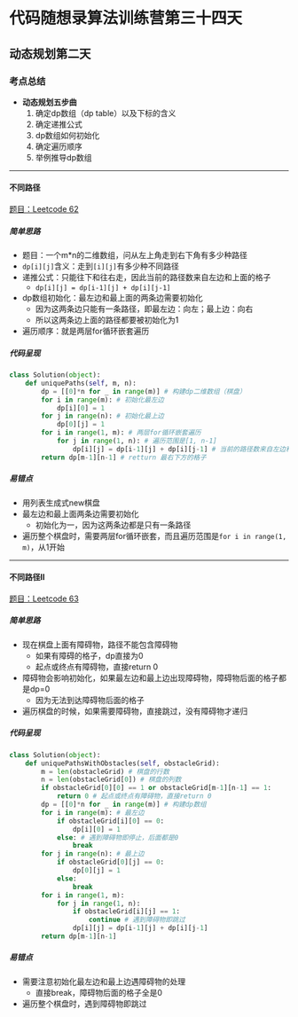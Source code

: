 # 代码随想录算法训练营第三十四天

## 动态规划第二天

### 考点总结

- **动态规划五步曲**
  1. 确定dp数组（dp table）以及下标的含义
  2. 确定递推公式
  3. dp数组如何初始化
  4. 确定遍历顺序
  5. 举例推导dp数组

---

#### 不同路径

[题目：Leetcode 62](https://leetcode.com/problems/unique-paths)

##### 简单思路

- 题目：一个m*n的二维数组，问从左上角走到右下角有多少种路径
- `dp[i][j]`含义：走到`[i][j]`有多少种不同路径
- 递推公式：只能往下和往右走，因此当前的路径数来自左边和上面的格子
  - `dp[i][j] = dp[i-1][j] + dp[i][j-1]`
- dp数组初始化：最左边和最上面的两条边需要初始化
  - 因为这两条边只能有一条路径，即最左边：向左；最上边：向右
  - 所以这两条边上面的路径都要被初始化为1
- 遍历顺序：就是两层for循环嵌套遍历

##### 代码呈现

```python
class Solution(object):
    def uniquePaths(self, m, n):
        dp = [[0]*n for _ in range(m)] # 构建dp二维数组（棋盘）
        for i in range(m): # 初始化最左边
            dp[i][0] = 1
        for j in range(n): # 初始化最上边
            dp[0][j] = 1
        for i in range(1, m): # 两层for循环嵌套遍历
            for j in range(1, n): # 遍历范围是[1, n-1]
                dp[i][j] = dp[i-1][j] + dp[i][j-1] # 当前的路径数来自左边和上面的格子
        return dp[m-1][n-1] # retturn 最右下方的格子
```

##### 易错点

- 用列表生成式new棋盘
- 最左边和最上面两条边需要初始化
  - 初始化为一，因为这两条边都是只有一条路径
- 遍历整个棋盘时，需要两层for循环嵌套，而且遍历范围是`for i in range(1, m)`，从1开始

---

#### 不同路径Ⅱ

[题目：Leetcode 63](https://leetcode.com/problems/unique-paths-ii)

#####  简单思路

- 现在棋盘上面有障碍物，路径不能包含障碍物
  - 如果有障碍的格子，dp直接为0
  - 起点或终点有障碍物，直接return 0
- 障碍物会影响初始化，如果最左边和最上边出现障碍物，障碍物后面的格子都是dp=0
  - 因为无法到达障碍物后面的格子
- 遍历棋盘的时候，如果需要障碍物，直接跳过，没有障碍物才递归

##### 代码呈现

```python
class Solution(object):
    def uniquePathsWithObstacles(self, obstacleGrid):
        m = len(obstacleGrid) # 棋盘的行数
        n = len(obstacleGrid[0]) # 棋盘的列数
        if obstacleGrid[0][0] == 1 or obstacleGrid[m-1][n-1] == 1:
            return 0 # 起点或终点有障碍物，直接return 0
        dp = [[0]*n for _ in range(m)] # 构建dp数组
        for i in range(m): # 最左边
            if obstacleGrid[i][0] == 0:
                dp[i][0] = 1
            else: # 遇到障碍物即停止，后面都是0
                break
        for j in range(n): # 最上边
            if obstacleGrid[0][j] == 0:
                dp[0][j] = 1
            else:
                break
        for i in range(1, m): 
            for j in range(1, n):
                if obstacleGrid[i][j] == 1:
                    continue # 遇到障碍物即跳过
                dp[i][j] = dp[i-1][j] + dp[i][j-1]
        return dp[m-1][n-1]
```

##### 易错点

- 需要注意初始化最左边和最上边遇障碍物的处理
  - 直接break，障碍物后面的格子全是0
- 遍历整个棋盘时，遇到障碍物即跳过

